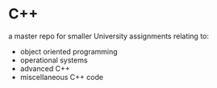 # C++
a master repo for smaller University assignments relating to:

* object oriented programming
* operational systems
* advanced C++
* miscellaneous C++ code

